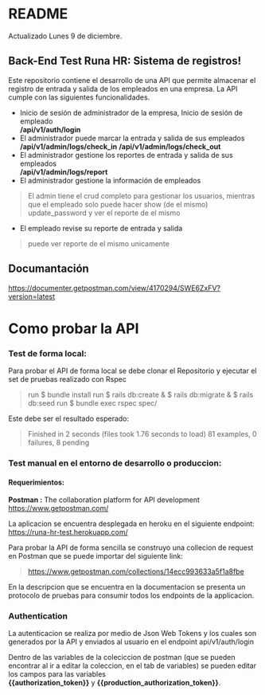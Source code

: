 # README
Actualizado Lunes 9 de diciembre.

## Back-End Test Runa HR:  Sistema de registros!

Este repositorio contiene el desarrollo de una API que permite almacenar el registro de entrada y salida de los  empleados en una empresa. La API cumple con las siguientes funcionalidades.

- Inicio de sesión de administrador de la empresa,  Inicio de sesión de empleado  
**/api/v1/auth/login**
- El administrador puede marcar la entrada y salida de sus empleados  
**/api/v1/admin/logs/check_in**
**/api/v1/admin/logs/check_out**
- El administrador gestione los reportes de entrada y salida de sus empleados  
**/api/v1/admin/logs/report**
- El administrador gestione la información de empleados  
> El admin tiene el crud completo para gestionar los  usuarios, mientras que el empleado solo puede hacer show (de el mismo) update_password y ver el reporte de el mismo
- El empleado revise su reporte de entrada y salida  
> puede ver reporte de el mismo unicamente

## Documantación
https://documenter.getpostman.com/view/4170294/SWE6ZxFV?version=latest

# Como probar la API

###  Test de forma local:
Para probar el API de forma local se debe clonar el  Repositorio  y ejecutar el set de pruebas realizado con Rspec
> run $ bundle install
> run $ rails db:create & $ rails db:migrate & $ rails db:seed
> run $ bundle exec rspec spec/

Este debe ser el resultado esperado:
> Finished in 2 seconds (files took 1.76 seconds to load)
81 examples, 0 failures, 8 pending


### Test manual en el entorno de desarrollo o produccion:
#### Requerimientos:
  **Postman :**  The collaboration platform for API development https://www.getpostman.com/

  La aplicacion se encuentra desplegada en heroku en el siguiente endpoint: https://runa-hr-test.herokuapp.com/

Para probar la API de forma sencilla se construyo una collecion de request en Postman que se puede importar del siguiente link:
> https://www.getpostman.com/collections/14ecc993633a5f1a8fbe

En la descripcion que se encuentra en la documentacion se presenta un protocolo de pruebas para consumir todos los endpoints de la applicacion.

### Authentication
La autenticacion se realiza por medio de Json Web Tokens y los cuales son generados por la API y enviados al usuario en el endpoint api/v1/auth/login

Dentro de las variables de la coleciccion de postman (que se pueden encontrar al ir a editar la coleccion, en el tab de variables) se pueden editar los campos para las variables  
**{{authorization_token}}** y **{{production_authorization_token}}**.
